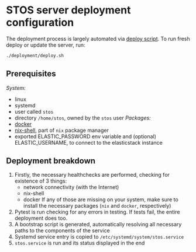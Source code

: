 # STOS server deployment configuration

The deployment process is largely automated via [deploy script](./deploy.sh). To run fresh deploy or update the server, run:
```sh
./deployment/deploy.sh
```
## Prerequisites
_System:_
- linux
- systemd
- user called `stos`
- directory `/home/stos`, owned by the `stos` user
_Packages:_
- [docker](https://www.docker.com/)
- [nix-shell](https://nixos.org/), part of `nix` package manager
- exported ELASTIC_PASSWORD env variable and (optional) ELASTIC_USERNAME, to connect to the elasticstack instance

## Deployment breakdown
1. Firstly, the necessary healthchecks are performed, checking for existence of 3 things:
    - network connectivity (with the Internet)
    - nix-shell
    - docker
If any of those are missing on your system, make sure to install the necessary packages (`nix` and `docker`, respectively)
2. Pytest is run checking for any errors in testing. If tests fail, the entire deployment does too.
3. A bootstrap script is generated, automatically resolving all necessary paths to the components of the service
4. Systemd service entry is copied to `/etc/systemd/system/stos.service`
5. `stos.service` is run and its status displayed in the end
